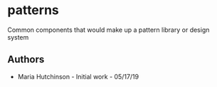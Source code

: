# patterns

Common components that would make up a pattern library or design system


## Authors

* Maria Hutchinson - Initial work - 05/17/19
